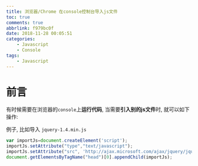 ```yaml
---
title: 浏览器/Chrome 在console控制台导入js文件
toc: true
comments: true
abbrlink: f979bc0f
date: 2018-11-28 00:05:51
categories:
    - Javascript
    - Console
tags:
    - Javascript
---
```


# 前言

有时候需要在浏览器的`console`上**运行代码**, 当需要**引入别的js文件**时, 就可以如下操作:

<!-- more -->

例子, 比如导入 `jquery-1.4.min.js`
```javascript
var importJs=document.createElement('script');
importJs.setAttribute("type","text/javascript");
importJs.setAttribute("src", 'http://ajax.microsoft.com/ajax/jquery/jquery-1.4.min.js');
document.getElementsByTagName("head")[0].appendChild(importJs);
```
